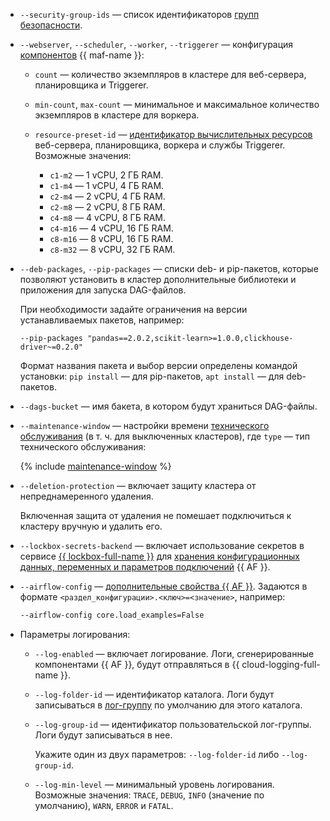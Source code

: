* `--security-group-ids` — список идентификаторов [групп безопасности](../../../../managed-airflow/concepts/network.md#security-groups).
* `--webserver`, `--scheduler`, `--worker`, `--triggerer` — конфигурация [компонентов](../../../../managed-airflow/concepts/index.md#components) {{ maf-name }}:

    * `count` — количество экземпляров в кластере для веб-сервера, планировщика и Triggerer.
    * `min-count`, `max-count` — минимальное и максимальное количество экземпляров в кластере для воркера.
    * `resource-preset-id` — [идентификатор вычислительных ресурсов](../../../../managed-airflow/concepts/index.md#presets) веб-сервера, планировщика, воркера и службы Triggerer. Возможные значения:

        * `c1-m2` — 1 vCPU, 2 ГБ RAM.
        * `c1-m4` — 1 vCPU, 4 ГБ RAM.
        * `c2-m4` — 2 vCPU, 4 ГБ RAM.
        * `c2-m8` — 2 vCPU, 8 ГБ RAM.
        * `c4-m8` — 4 vCPU, 8 ГБ RAM.
        * `c4-m16` — 4 vCPU, 16 ГБ RAM.
        * `c8-m16` — 8 vCPU, 16 ГБ RAM.
        * `c8-m32` — 8 vCPU, 32 ГБ RAM.
    

* `--deb-packages`, `--pip-packages` — списки deb- и pip-пакетов, которые позволяют установить в кластер дополнительные библиотеки и приложения для запуска DAG-файлов.

    При необходимости задайте ограничения на версии устанавливаемых пакетов, например:

    ```hcl
    --pip-packages "pandas==2.0.2,scikit-learn>=1.0.0,clickhouse-driver~=0.2.0"
    ```

    Формат названия пакета и выбор версии определены командой установки: `pip install` — для pip-пакетов, `apt install` — для deb-пакетов.

* `--dags-bucket` — имя бакета, в котором будут храниться DAG-файлы.

* `--maintenance-window` — настройки времени [технического обслуживания](../../../../managed-airflow/concepts/maintenance.md) (в т. ч. для выключенных кластеров), где `type` — тип технического обслуживания:

    {% include [maintenance-window](../../../../_includes/mdb/cli/maintenance-window-description.md) %}

* `--deletion-protection` — включает защиту кластера от непреднамеренного удаления.

    Включенная защита от удаления не помешает подключиться к кластеру вручную и удалить его.

* `--lockbox-secrets-backend` — включает использование секретов в сервисе [{{ lockbox-full-name }}](../../../../lockbox/concepts/index.md) для [хранения конфигурационных данных, переменных и параметров подключений](../../../../managed-airflow/concepts/impersonation.md#lockbox-integration) {{ AF }}.
* `--airflow-config` — [дополнительные свойства {{ AF }}](https://airflow.apache.org/docs/apache-airflow/2.2.4/configurations-ref.html). Задаются в формате `<раздел_конфигурации>.<ключ>=<значение>`, например:

    ```bash
    --airflow-config core.load_examples=False
    ```

* Параметры логирования:

    * `--log-enabled` — включает логирование. Логи, сгенерированные компонентами {{ AF }}, будут отправляться в {{ cloud-logging-full-name }}.
    * `--log-folder-id` — идентификатор каталога. Логи будут записываться в [лог-группу](../../../../logging/concepts/log-group.md) по умолчанию для этого каталога.
    * `--log-group-id` — идентификатор пользовательской лог-группы. Логи будут записываться в нее.

        Укажите один из двух параметров: `--log-folder-id` либо `--log-group-id`.

    * `--log-min-level` — минимальный уровень логирования. Возможные значения: `TRACE`, `DEBUG`, `INFO` (значение по умолчанию), `WARN`, `ERROR` и `FATAL`.
